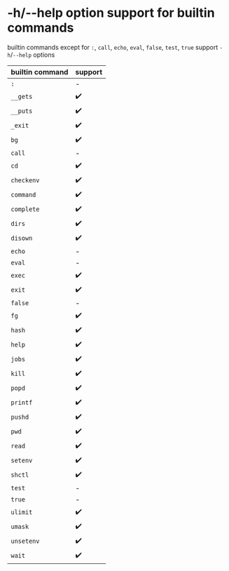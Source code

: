 # -h/--help option support for builtin commands
builtin commands except for `:`, `call`, `echo`, `eval`, `false`, `test`, `true` support `-h`/`--help` options

| **builtin command** | **support** |
|---------------------|-------------|
| `:`                 | -           |
| `__gets`            | ✔️          |
| `__puts`            | ✔️          |
| `_exit`             | ✔️          |
| `bg`                | ✔️          |
| `call`              | -           |
| `cd`                | ✔️          |
| `checkenv`          | ✔️          |
| `command`           | ✔️          |
| `complete`          | ✔️          |
| `dirs`              | ✔️          |
| `disown`            | ✔️          |
| `echo`              | -           |
| `eval`              | -           |
| `exec`              | ✔️          |
| `exit`              | ✔️          |
| `false`             | -           |
| `fg`                | ✔️          |
| `hash`              | ✔️          |
| `help`              | ✔️          |
| `jobs`              | ✔️          |
| `kill`              | ✔️          |
| `popd`              | ✔️          |
| `printf`            | ✔️          |
| `pushd`             | ✔️          |
| `pwd`               | ✔️          |
| `read`              | ✔️          |
| `setenv`            | ✔️          |
| `shctl`             | ✔️          |
| `test`              | -           |
| `true`              | -           |
| `ulimit`            | ✔️          |
| `umask`             | ✔️          |
| `unsetenv`          | ✔️          |
| `wait`              | ✔️          |
